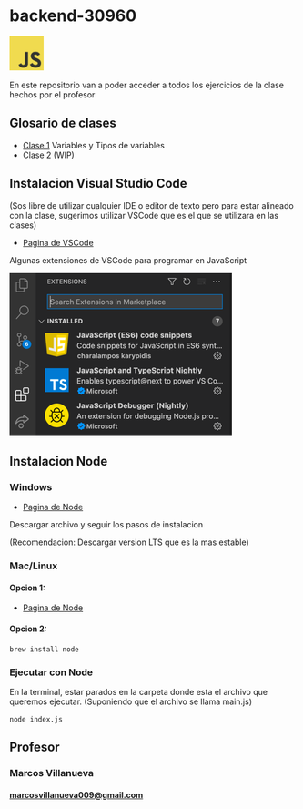 # backend-30960
<img src="./utils/img/js.png" alt="JS" width="60"/>

En este repositorio van a poder acceder a todos los ejercicios de la clase hechos por el profesor

## Glosario de clases

* [Clase 1](./clase-1) Variables y Tipos de variables
* Clase 2 (WIP)

## Instalacion Visual Studio Code
(Sos libre de utilizar cualquier IDE o editor de 
texto pero para estar alineado con la clase, 
sugerimos utilizar VSCode que es el que se utilizara 
en las clases)

* [Pagina de VSCode](https://code.visualstudio.com/download)

Algunas extensiones de VSCode para programar en JavaScript

![extensions](./utils/img/extensions.png)

## Instalacion Node

### Windows

* [Pagina de Node](https://nodejs.org/es/download/)

Descargar archivo y seguir los pasos de instalacion

(Recomendacion: Descargar version LTS que es la mas estable)

### Mac/Linux

#### Opcion 1:

* [Pagina de Node](https://nodejs.org/es/download/)
 #### Opcion 2:

```shell
brew install node
```

### Ejecutar con Node

En la terminal, estar parados en la carpeta donde esta el 
archivo que queremos ejecutar. (Suponiendo que el archivo
se llama main.js)

```shell
node index.js
```

## Profesor
### Marcos Villanueva
#### marcosvillanueva009@gmail.com
